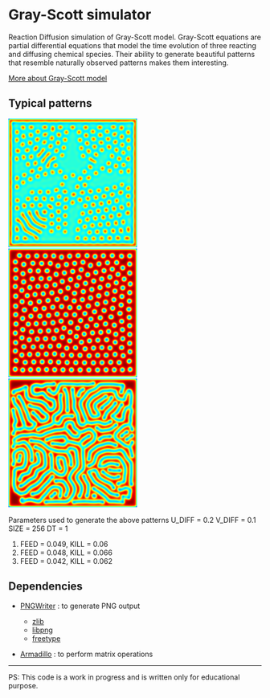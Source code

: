 # Gray-Scott simulator
Reaction Diffusion simulation of Gray-Scott model.
Gray-Scott equations are partial differential equations that model the time evolution of three reacting and diffusing chemical species. 
Their ability to generate beautiful patterns that resemble naturally observed patterns makes them interesting. 

[More about Gray-Scott model](https://groups.csail.mit.edu/mac/projects/amorphous/GrayScott/)

## Typical patterns 
![Pattern 1](/samples/pattern-1.png)
![Pattern 2](/samples/pattern-2.png)
![Pattern 3](/samples/pattern-3.png)

Parameters used to generate the above patterns
U_DIFF = 0.2 
V_DIFF = 0.1 
SIZE = 256
DT = 1

1) FEED = 0.049, KILL = 0.06
2) FEED = 0.048, KILL = 0.066
3) FEED = 0.042, KILL = 0.062

## Dependencies
* [PNGWriter](https://github.com/pngwriter/pngwriter) : to generate PNG output
  * [zlib](https://github.com/madler/zlib/) 
  * [libpng](http://download.sourceforge.net/libpng)
  * [freetype](http://download.savannah.gnu.org/releases/freetype)

* [Armadillo](http://arma.sourceforge.net/) : to perform matrix operations

---
PS:  This code is a work in progress and is written only for educational purpose.
